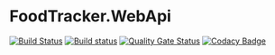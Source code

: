 # FoodTracker.WebApi

[![Build Status](https://travis-ci.org/zanuccod/FoodTracker.WebApi.svg?branch=master)](https://travis-ci.org/zanuccod/FoodTracker.WebApi)
[![Build status](https://ci.appveyor.com/api/projects/status/oxv65q0qd6leuvdc?svg=true)](https://ci.appveyor.com/project/zanuccod/foodtracker-webapi)
[![Quality Gate Status](https://sonarcloud.io/api/project_badges/measure?project=zanuccod_FoodTracker.WebApi&metric=alert_status)](https://sonarcloud.io/dashboard?id=zanuccod_FoodTracker.WebApi)
[![Codacy Badge](https://api.codacy.com/project/badge/Grade/9597f7d888194e6287e21fcc4dec28dd)](https://www.codacy.com/manual/zanuccod/FoodTracker.WebApi?utm_source=github.com&amp;utm_medium=referral&amp;utm_content=zanuccod/FoodTracker.WebApi&amp;utm_campaign=Badge_Grade)
